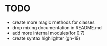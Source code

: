 # TODO

- create more magic methods for classes
- drop mixing documentation in README.md
- add more internal modules(for 0.7)
- create syntax highlighter (gh-19)
